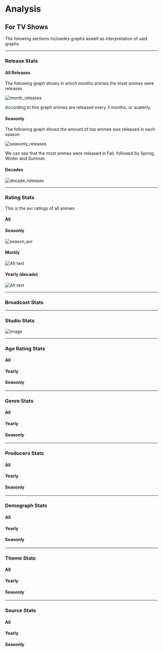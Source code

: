 # Analysis 
## For TV Shows

The folowing sections incluedes graphs aswell as interpretation of said graphs


------
### Release Stats

#### All Releases
The following graph shows in which months animes the most animes were releases.

![month_releases](/Figures/Releases/monthly_releases.png)

According to this graph animes are released every 3 months, or quaterly.


#### Seasonly

The following graph shows the amount of top animes was released in each season

![seasonly_releases](/Figures/Releases/season_releases.png)

We can see that the most animes were released in Fall, followed by Spring, Winter and Summer.




#### Decades
![decade_releases](/Figures/Releases/decade_releases.png)


------

### Rating Stats
This is the avr ratings of all animes

#### All


#### Seasonly
![season_avr](Figures/Ratings/avr_season_rating.png)


#### Montly
![Alt text](Figures/Ratings/avr_month_rating.png)


#### Yearly (decade)
![Alt text](Figures/Ratings/avr_decade.png)


------
### Broadcast Stats


------
### Studio Stats
![image](/Figures/Studio/studio_releases.png)


------
### Age Rating Stats

#### All
#### Yearly
#### Seasonly


------
### Genre Stats

#### All
#### Yearly
#### Seasonly


------
### Producers Stats

#### All
#### Yearly
#### Seasonly


------
### Demograph Stats

#### All
#### Yearly
#### Seasonly


------
### Theme Stats

#### All
#### Yearly
#### Seasonly


------
### Source Stats

#### All
#### Yearly
#### Seasonly

